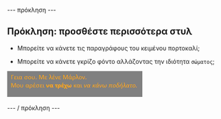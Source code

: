 \--- πρόκληση \---

## Πρόκληση: προσθέστε περισσότερα στυλ

+ Μπορείτε να κάνετε τις παραγράφους του κειμένου πορτοκαλί;

+ Μπορείτε να κάνετε γκρίζο φόντο αλλάζοντας την ιδιότητα `σώματος`;

![screenshot](images/birthday-more-style.png)

\--- / πρόκληση \---